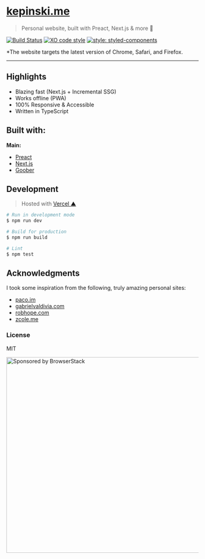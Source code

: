 # [kepinski.me](https://kepinski.me)

> Personal website, built with Preact, Next.js & more 🚀

[![Build Status](https://travis-ci.org/xxczaki/site.svg?branch=master)](https://travis-ci.org/xxczaki/site)
[![XO code style](https://img.shields.io/badge/code_style-XO-5ed9c7.svg)](https://github.com/xojs/xo)
[![style: styled-components](https://img.shields.io/badge/style-%F0%9F%92%85%20styled--components-orange.svg?colorB=daa357&colorA=db748e)](https://github.com/styled-components/styled-components)

*The website targets the latest version of Chrome, Safari, and Firefox.

---

## Highlights

- Blazing fast (Next.js + Incremental SSG)
- Works offline (PWA)
- 100% Responsive & Accessible
- Written in TypeScript

## Built with:

**Main:**

- [Preact](https://preactjs.com/)
- [Next.js](https://nextjs.org/)
- [Goober](https://goober.js.org/)

## Development

> Hosted with [Vercel ▲](https://vercel.com)

```bash
# Run in development mode
$ npm run dev

# Build for production
$ npm run build

# Lint
$ npm test
```

## Acknowledgments

I took some inspiration from the following, truly amazing personal sites:

- [paco.im](https://paco.im)
- [gabrielvaldivia.com](https://www.gabrielvaldivia.com/)
- [robhope.com](https://robhope.com/)
- [zcole.me](http://zcole.me/)

### License

MIT

<a href="https://www.browserstack.com/"><img src="https://imgur.com/l3iy9C6.png" width="512" alt="Sponsored by BrowserStack"></a>
